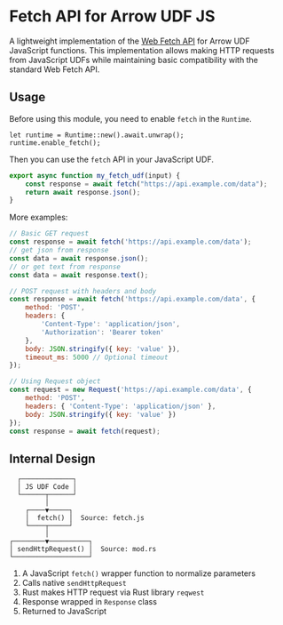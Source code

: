 # Fetch API for Arrow UDF JS

A lightweight implementation of the [Web Fetch API](https://developer.mozilla.org/en-US/docs/Web/API/Fetch_API) for Arrow UDF JavaScript functions. This implementation allows making HTTP requests from JavaScript UDFs while maintaining basic compatibility with the standard Web Fetch API.

## Usage

Before using this module, you need to enable `fetch` in the `Runtime`.

```rust,ignore
let runtime = Runtime::new().await.unwrap();
runtime.enable_fetch();
```

Then you can use the `fetch` API in your JavaScript UDF.

```js
export async function my_fetch_udf(input) {
    const response = await fetch("https://api.example.com/data");
    return await response.json();
}
```

More examples:

```js
// Basic GET request
const response = await fetch('https://api.example.com/data');
// get json from response
const data = await response.json();
// or get text from response
const data = await response.text();

// POST request with headers and body
const response = await fetch('https://api.example.com/data', {
    method: 'POST',
    headers: {
        'Content-Type': 'application/json',
        'Authorization': 'Bearer token'
    },
    body: JSON.stringify({ key: 'value' }),
    timeout_ms: 5000 // Optional timeout
});

// Using Request object
const request = new Request('https://api.example.com/data', {
    method: 'POST',
    headers: { 'Content-Type': 'application/json' },
    body: JSON.stringify({ key: 'value' })
});
const response = await fetch(request);
```


## Internal Design

```text
  ┌─────────────┐                      
  │ JS UDF Code │                      
  └──────┬──────┘                      
         │                             
    ┌────▼─────┐                       
    │  fetch() │  Source: fetch.js     
    └────┬─────┘                       
         │                             
┌────────▼──────────┐                  
│ sendHttpRequest() │  Source: mod.rs  
└───────────────────┘                  
```

1. A JavaScript `fetch()` wrapper function to normalize parameters
2. Calls native `sendHttpRequest`
3. Rust makes HTTP request via Rust library `reqwest`
4. Response wrapped in `Response` class
5. Returned to JavaScript
